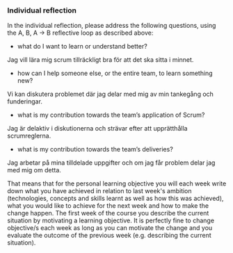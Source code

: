 ### Individual reflection

In the individual reflection, please address the following questions, using the A, B, A -> B reflective loop as described above:

- what do I want to learn or understand better?

Jag vill lära mig scrum tillräckligt bra för att det ska sitta i minnet.

- how can I help someone else, or the entire team, to learn something new?

Vi kan diskutera problemet där jag delar med mig av min tankegång och funderingar.

- what is my contribution towards the team’s application of Scrum?

Jag är delaktiv i diskutionerna och strävar efter att upprätthålla scrumreglerna.

- what is my contribution towards the team’s deliveries?

Jag arbetar på mina tilldelade uppgifter och om jag får problem delar jag med mig om detta. 


That means that for the personal learning objective you will each week write down what you have achieved in relation to last week's ambition (technologies, concepts and skills learnt as well as how this was achieved), what you would like to achieve for the next week and how to make the change happen. The first week of the course you describe the current situation by motivating a learning objective. It is perfectly fine to change objective/s each week as long as you can motivate the change and you evaluate the outcome of the previous week (e.g. describing the current situation).
